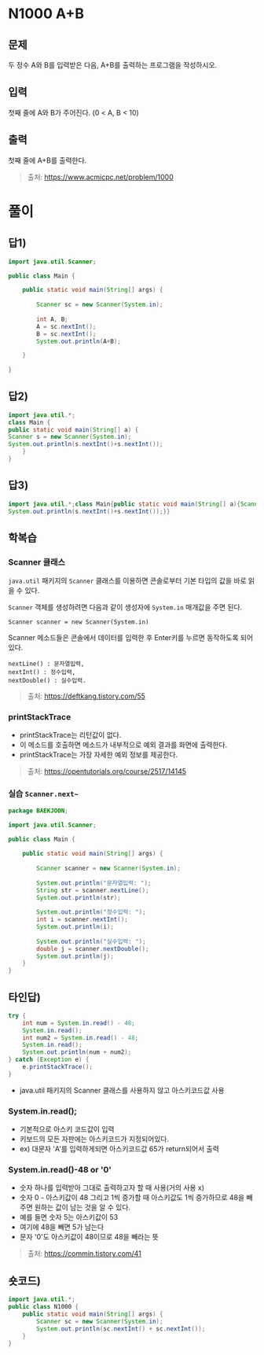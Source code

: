 # N1000 A+B
## 문제
두 정수 A와 B를 입력받은 다음, A+B를 출력하는 프로그램을 작성하시오.
## 입력
첫째 줄에 A와 B가 주어진다. (0 < A, B < 10)
## 출력
첫째 줄에 A+B를 출력한다.

>출처: <https://www.acmicpc.net/problem/1000> 


# 풀이
## 답1)
```java
import java.util.Scanner;

public class Main {

	public static void main(String[] args) {
		
        Scanner sc = new Scanner(System.in);
        
        int A, B;
        A = sc.nextInt();
        B = sc.nextInt();
        System.out.println(A+B);		

	}
	
}
```
## 답2)
```java
import java.util.*;
class Main {
public static void main(String[] a) {
Scanner s = new Scanner(System.in);
System.out.println(s.nextInt()+s.nextInt());
	}	
}
```
## 답3)
```java
import java.util.*;class Main{public static void main(String[] a){Scanner s = new Scanner(System.in);
System.out.println(s.nextInt()+s.nextInt());}}
```

## 학복습
### Scanner 클래스 
`java.util` 패키지의 `Scanner` 클래스를 이용하면 콘솔로부터 기본 타입의 값을 바로 읽을 수 있다. 

`Scanner` 객체를 생성하려면 다음과 같이 생성자에 `System.in` 매개값을 주면 된다.

```Scanner scanner = new Scanner(System.in)```

Scanner 메소드들은 콘솔에서 데이터를 입력한 후 Enter키를 누르면 동작하도록 되어 있다.
```
nextLine() : 문자열입력, 
nextInt() : 정수입력, 
nextDouble() : 실수입력.
```

>출처: <https://deftkang.tistory.com/55> 


### printStackTrace 
* printStackTrace는 리턴값이 없다. 
* 이 메소드를 호출하면 메소드가 내부적으로 예외 결과를 화면에 출력한다. 
* printStackTrace는 가장 자세한 예외 정보를 제공한다. 
>출처: <https://opentutorials.org/course/2517/14145> 


### 실습 `Scanner.next~`
```java
package BAEKJOON;

import java.util.Scanner;

public class Main {
	
    public static void main(String[] args) {
    	
        Scanner scanner = new Scanner(System.in);
        
        System.out.println("문자열입력: ");
        String str = scanner.nextLine();
        System.out.println(str);
        
        System.out.println("정수입력: ");
        int i = scanner.nextInt();
        System.out.println(i);
        
        System.out.println("실수입력: ");
        double j = scanner.nextDouble();
        System.out.println(j);
    }
}
```
## 타인답)
```java
try {
	int num = System.in.read() - 48;
	System.in.read();
	int num2 = System.in.read() - 48;
	System.in.read();
	System.out.println(num + num2);
} catch (Exception e) {
	e.printStackTrace();
}
```
* java.util 패키지의 Scanner 클래스를 사용하지 않고 아스키코드값 사용

### System.in.read();
* 기본적으로 아스키 코드값이 입력
* 키보드의 모든 자판에는 아스키코드가 지정되어있다. 
* ex) 대문자 'A'를 입력하게되면 아스키코드값 65가 return되어서 출력

### System.in.read()-48 or '0'
* 숫자 하나를 입력받아 그대로 출력하고자 할 때 사용(거의 사용 x)
* 숫자 0 - 아스키값이 48  그리고 1씩 증가할 때 아스키값도 1씩 증가하므로 48을 빼주면 원하는 값이 남는 것을 알 수 있다. 
* 예를 들면 숫자 5는 아스키값이 53
* 여기에 48을 빼면 5가 남는다
* 문자 '0'도 아스키값이 48이므로 48을 빼라는 뜻

>출처: <https://commin.tistory.com/41> 


## 숏코드)
```java
import java.util.*;
public class N1000 {
	public static void main(String[] args) {
		Scanner sc = new Scanner(System.in);
		System.out.println(sc.nextInt() + sc.nextInt());
	}
}
```


